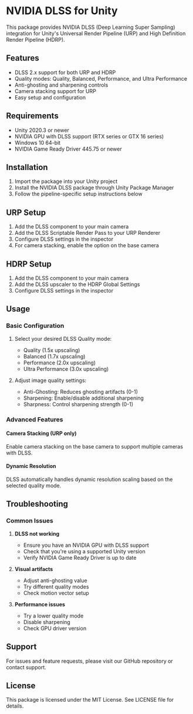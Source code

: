 # NVIDIA DLSS for Unity

This package provides NVIDIA DLSS (Deep Learning Super Sampling) integration for Unity's Universal Render Pipeline (URP) and High Definition Render Pipeline (HDRP).

## Features

- DLSS 2.x support for both URP and HDRP
- Quality modes: Quality, Balanced, Performance, and Ultra Performance
- Anti-ghosting and sharpening controls
- Camera stacking support for URP
- Easy setup and configuration

## Requirements

- Unity 2020.3 or newer
- NVIDIA GPU with DLSS support (RTX series or GTX 16 series)
- Windows 10 64-bit
- NVIDIA Game Ready Driver 445.75 or newer

## Installation

1. Import the package into your Unity project
2. Install the NVIDIA DLSS package through Unity Package Manager
3. Follow the pipeline-specific setup instructions below

## URP Setup

1. Add the DLSS component to your main camera
2. Add the DLSS Scriptable Render Pass to your URP Renderer
3. Configure DLSS settings in the inspector
4. For camera stacking, enable the option on the base camera

## HDRP Setup

1. Add the DLSS component to your main camera
2. Add the DLSS upscaler to the HDRP Global Settings
3. Configure DLSS settings in the inspector

## Usage

### Basic Configuration

1. Select your desired DLSS Quality mode:
   - Quality (1.5x upscaling)
   - Balanced (1.7x upscaling)
   - Performance (2.0x upscaling)
   - Ultra Performance (3.0x upscaling)

2. Adjust image quality settings:
   - Anti-Ghosting: Reduces ghosting artifacts (0-1)
   - Sharpening: Enable/disable additional sharpening
   - Sharpness: Control sharpening strength (0-1)

### Advanced Features

#### Camera Stacking (URP only)
Enable camera stacking on the base camera to support multiple cameras with DLSS.

#### Dynamic Resolution
DLSS automatically handles dynamic resolution scaling based on the selected quality mode.

## Troubleshooting

### Common Issues

1. **DLSS not working**
   - Ensure you have an NVIDIA GPU with DLSS support
   - Check that you're using a supported Unity version
   - Verify NVIDIA Game Ready Driver is up to date

2. **Visual artifacts**
   - Adjust anti-ghosting value
   - Try different quality modes
   - Check motion vector setup

3. **Performance issues**
   - Try a lower quality mode
   - Disable sharpening
   - Check GPU driver version

## Support

For issues and feature requests, please visit our GitHub repository or contact support.

## License

This package is licensed under the MIT License. See LICENSE file for details. 